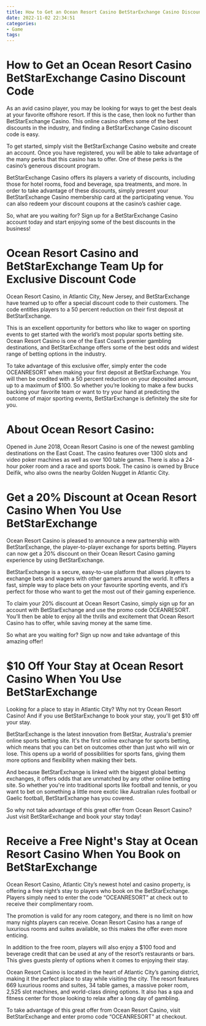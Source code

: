 ```yaml
---
title: How to Get an Ocean Resort Casino BetStarExchange Casino Discount Code
date: 2022-11-02 22:34:51
categories:
- Game
tags:
---
```



#  How to Get an Ocean Resort Casino BetStarExchange Casino Discount Code

As an avid casino player, you may be looking for ways to get the best deals at your favorite offshore resort. If this is the case, then look no further than BetStarExchange Casino. This online casino offers some of the best discounts in the industry, and finding a BetStarExchange Casino discount code is easy.

To get started, simply visit the BetStarExchange Casino website and create an account. Once you have registered, you will be able to take advantage of the many perks that this casino has to offer. One of these perks is the casino’s generous discount program.

BetStarExchange Casino offers its players a variety of discounts, including those for hotel rooms, food and beverage, spa treatments, and more. In order to take advantage of these discounts, simply present your BetStarExchange Casino membership card at the participating venue. You can also redeem your discount coupons at the casino’s cashier cage.

So, what are you waiting for? Sign up for a BetStarExchange Casino account today and start enjoying some of the best discounts in the business!

#  Ocean Resort Casino and BetStarExchange Team Up for Exclusive Discount Code

Ocean Resort Casino, in Atlantic City, New Jersey, and BetStarExchange have teamed up to offer a special discount code to their customers. The code entitles players to a 50 percent reduction on their first deposit at BetStarExchange.

This is an excellent opportunity for bettors who like to wager on sporting events to get started with the world’s most popular sports betting site. Ocean Resort Casino is one of the East Coast’s premier gambling destinations, and BetStarExchange offers some of the best odds and widest range of betting options in the industry.

To take advantage of this exclusive offer, simply enter the code OCEANRESORT when making your first deposit at BetStarExchange. You will then be credited with a 50 percent reduction on your deposited amount, up to a maximum of $100. So whether you’re looking to make a few bucks backing your favorite team or want to try your hand at predicting the outcome of major sporting events, BetStarExchange is definitely the site for you.

# About Ocean Resort Casino:

Opened in June 2018, Ocean Resort Casino is one of the newest gambling destinations on the East Coast. The casino features over 1300 slots and video poker machines as well as over 100 table games. There is also a 24-hour poker room and a race and sports book. The casino is owned by Bruce Deifik, who also owns the nearby Golden Nugget in Atlantic City.

#  Get a 20% Discount at Ocean Resort Casino When You Use BetStarExchange

Ocean Resort Casino is pleased to announce a new partnership with BetStarExchange, the player-to-player exchange for sports betting. Players can now get a 20% discount on their Ocean Resort Casino gaming experience by using BetStarExchange.

BetStarExchange is a secure, easy-to-use platform that allows players to exchange bets and wagers with other gamers around the world. It offers a fast, simple way to place bets on your favourite sporting events, and it’s perfect for those who want to get the most out of their gaming experience.

To claim your 20% discount at Ocean Resort Casino, simply sign up for an account with BetStarExchange and use the promo code OCEANRESORT. You’ll then be able to enjoy all the thrills and excitement that Ocean Resort Casino has to offer, while saving money at the same time.

So what are you waiting for? Sign up now and take advantage of this amazing offer!

#  $10 Off Your Stay at Ocean Resort Casino When You Use BetStarExchange

Looking for a place to stay in Atlantic City? Why not try Ocean Resort Casino! And if you use BetStarExchange to book your stay, you'll get $10 off your stay.

BetStarExchange is the latest innovation from BetStar, Australia's premier online sports betting site. It's the first online exchange for sports betting, which means that you can bet on outcomes other than just who will win or lose. This opens up a world of possibilities for sports fans, giving them more options and flexibility when making their bets.

And because BetStarExchange is linked with the biggest global betting exchanges, it offers odds that are unmatched by any other online betting site. So whether you're into traditional sports like football and tennis, or you want to bet on something a little more exotic like Australian rules football or Gaelic football, BetStarExchange has you covered.

So why not take advantage of this great offer from Ocean Resort Casino? Just visit BetStarExchange and book your stay today!

#  Receive a Free Night's Stay at Ocean Resort Casino When You Book on BetStarExchange

Ocean Resort Casino, Atlantic City’s newest hotel and casino property, is offering a free night’s stay to players who book on the BetStarExchange. Players simply need to enter the code “OCEANRESORT” at check out to receive their complimentary room.

The promotion is valid for any room category, and there is no limit on how many nights players can receive. Ocean Resort Casino has a range of luxurious rooms and suites available, so this makes the offer even more enticing.

In addition to the free room, players will also enjoy a $100 food and beverage credit that can be used at any of the resort’s restaurants or bars. This gives guests plenty of options when it comes to enjoying their stay.

Ocean Resort Casino is located in the heart of Atlantic City’s gaming district, making it the perfect place to stay while visiting the city. The resort features 669 luxurious rooms and suites, 34 table games, a massive poker room, 2,525 slot machines, and world-class dining options. It also has a spa and fitness center for those looking to relax after a long day of gambling.

To take advantage of this great offer from Ocean Resort Casino, visit BetStarExchange and enter promo code “OCEANRESORT” at checkout.